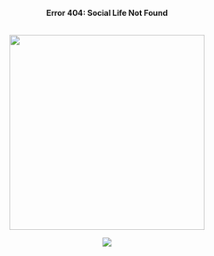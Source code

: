 <p align = "center">
  <b>Error 404: Social Life Not Found</b>  
</p>

</br>

<div align = "center">
    <img style = "width: 25em;" src = "https://th.bing.com/th/id/OIP.D5Tc8ER0cxXZf33jeHDjogHaGU?pid=ImgDet&w=133&h=116.78048780487805&c=7&dpr=1.6">
</div>

<div align = "center">

<div>


![](https://komarev.com/ghpvc/?username=Criosyom&color=FF0000&label=NUMBER+OF+MORTALS+THAT+HAD+LAID+THEIR+EYES+ON+MY+DOMAIN:&style=flat)

</div>
</div>
